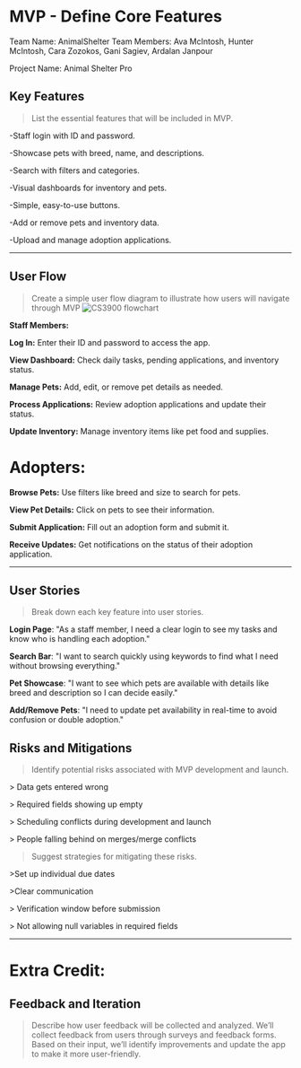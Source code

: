 # MVP \- Define Core Features

Team Name: AnimalShelter 
Team Members: Ava McIntosh, Hunter McIntosh, Cara Zozokos, Gani Sagiev, Ardalan Janpour

Project Name: Animal Shelter Pro

## Key Features

> List the essential features that will be included in MVP. 

-Staff login with ID and password.

-Showcase pets with breed, name, and descriptions.

-Search with filters and categories.

-Visual dashboards for inventory and pets.

-Simple, easy-to-use buttons.

-Add or remove pets and inventory data.

-Upload and manage adoption applications.

***

## User Flow

> Create a simple user flow diagram to illustrate how users will navigate through MVP
![CS3900 flowchart](https://github.com/user-attachments/assets/50dd9bba-5e76-43ca-89a6-868efd43b0af)


**Staff Members:**

**Log In:** Enter their ID and password to access the app.

**View Dashboard:** Check daily tasks, pending applications, and inventory status.

**Manage Pets:** Add, edit, or remove pet details as needed.

**Process Applications:** Review adoption applications and update their status.

**Update Inventory:** Manage inventory items like pet food and supplies.

# Adopters:

**Browse Pets:** Use filters like breed and size to search for pets.

**View Pet Details:** Click on pets to see their information.

**Submit Application:** Fill out an adoption form and submit it.

**Receive Updates:** Get notifications on the status of their adoption application.


***

## User Stories

> Break down each key feature into user stories.

**Login Page**: "As a staff member, I need a clear login to see my tasks and know who is handling each adoption."

**Search Bar**: "I want to search quickly using keywords to find what I need without browsing everything."

**Pet Showcase**: "I want to see which pets are available with details like breed and description so I can decide easily."

**Add/Remove Pets**: "I need to update pet availability in real-time to avoid confusion or double adoption."


## Risks and Mitigations

> Identify potential risks associated with MVP development and launch.

\> Data gets entered wrong 

\> Required fields showing up empty 

\> Scheduling conflicts during development and launch 

\> People falling behind on merges/merge conflicts 


> Suggest strategies for mitigating these risks.

\>Set up individual due dates

\>Clear communication

\> Verification window before submission

\> Not allowing null variables in required fields

*** 

# Extra Credit:

## Feedback and Iteration

> Describe how user feedback will be collected and analyzed.
> We’ll collect feedback from users through surveys and feedback forms. Based on their input, we’ll identify improvements and update the app to make it more user-friendly.
